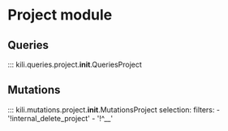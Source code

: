 # Project module

## Queries

::: kili.queries.project.__init__.QueriesProject

## Mutations

::: kili.mutations.project.__init__.MutationsProject
    selection:
        filters:
            - '!internal_delete_project'
            - '!^__'
